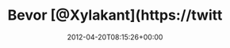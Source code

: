 ---
retweeted: false
source: <a href="http://twitter.com" rel="nofollow">Twitter Web Client</a>
entities:
  user_mentions:
  - name: Felix Gilcher
    screen_name: Xylakant
    indices:
    - '6'
    - '15'
    id_str: '40266143'
    id: '40266143'
  urls: []
  symbols: []
  media:
  - expanded_url: https://twitter.com/bascht/status/193251511311147008/photo/1
    indices:
    - '113'
    - '133'
    url: http://t.co/5ojIaNCq
    media_url: http://pbs.twimg.com/media/Aq6ROcSCIAAaKEm.png
    id_str: '193251511319535616'
    id: '193251511319535616'
    media_url_https: https://pbs.twimg.com/media/Aq6ROcSCIAAaKEm.png
    sizes:
      large:
        w: '1425'
        h: '979'
        resize: fit
      small:
        w: '680'
        h: '467'
        resize: fit
      thumb:
        w: '150'
        h: '150'
        resize: crop
      medium:
        w: '1200'
        h: '824'
        resize: fit
    type: photo
    display_url: pic.twitter.com/5ojIaNCq
  hashtags: []
display_text_range:
- '0'
- '133'
favorite_count: '0'
id_str: '193251511311147008'
truncated: false
retweet_count: '0'
id: '193251511311147008'
possibly_sensitive: false
created_at: Fri Apr 20 08:15:26 +0000 2012
favorited: false
full_text: 'Bevor [@Xylakant](https://twitter.com/Xylakant) und ich eine Selbsthilfegruppe
  gründen: Hat noch jemand sonst eine kaputte Wikipedia mit Chrome?'
lang: de
extended_entities:
  media:
  - expanded_url: https://twitter.com/bascht/status/193251511311147008/photo/1
    indices:
    - '113'
    - '133'
    url: http://t.co/5ojIaNCq
    media_url: http://pbs.twimg.com/media/Aq6ROcSCIAAaKEm.png
    id_str: '193251511319535616'
    id: '193251511319535616'
    media_url_https: https://pbs.twimg.com/media/Aq6ROcSCIAAaKEm.png
    sizes:
      large:
        w: '1425'
        h: '979'
        resize: fit
      small:
        w: '680'
        h: '467'
        resize: fit
      thumb:
        w: '150'
        h: '150'
        resize: crop
      medium:
        w: '1200'
        h: '824'
        resize: fit
    type: photo
    display_url: pic.twitter.com/5ojIaNCq
tags:
- pesos:twitter
date: '2012-04-20T08:15:26+00:00'
src: https://twitter.com/bascht/status/193251511311147008
original_url: https://twitter.com/bascht/status/193251511311147008
type: twitter_tweet
media_url: https://img.bascht.com/twitter/pbs.twimg.com/media/Aq6ROcSCIAAaKEm.png
text: 'Bevor [@Xylakant](https://twitter.com/Xylakant) und ich eine Selbsthilfegruppe
  gründen: Hat noch jemand sonst eine kaputte Wikipedia mit Chrome?'
title: Bevor [@Xylakant](https://twitt

---